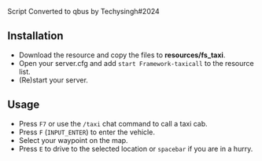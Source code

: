 Script Converted to qbus by Techysingh#2024

## Installation

- Download the resource and copy the files to **resources/fs_taxi**.
- Open your server.cfg and add `start Framework-taxicall` to the resource list.
- (Re)start your server.

## Usage

- Press `F7` or use the `/taxi` chat command to call a taxi cab.
- Press `F` (`INPUT_ENTER`) to enter the vehicle.
- Select your waypoint on the map.
- Press `E` to drive to the selected location or `spacebar` if you are in a hurry.
